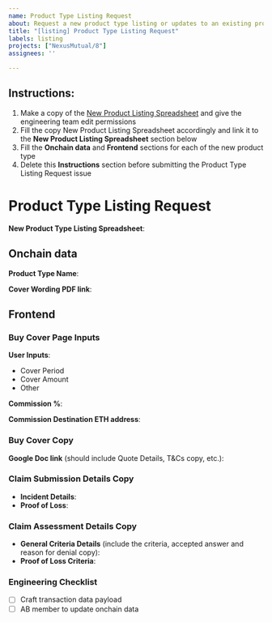 ```yaml
---
name: Product Type Listing Request
about: Request a new product type listing or updates to an existing product type.
title: "[listing] Product Type Listing Request"
labels: listing
projects: ["NexusMutual/8"]
assignees: ''

---
```


## Instructions:
1. Make a copy of the [New Product Listing Spreadsheet](https://docs.google.com/spreadsheets/d/1KugFl4qv9plCtFXfRgd5Ip0bXpAiZo6Yqm8CnWEBOUg/edit#gid=1512129648) and give the engineering team edit permissions
2. Fill the copy New Product Listing Spreadsheet accordingly and link it to the **New Product Listing Spreadsheet** section below
3. Fill the **Onchain data** and **Frontend** sections for each of the new product type
4. Delete this **Instructions** section before submitting the Product Type Listing Request issue

# Product Type Listing Request

**New Product Type Listing Spreadsheet**:

## Onchain data

**Product Type Name**:

**Cover Wording PDF link**:

## Frontend 
### Buy Cover Page Inputs
**User Inputs**:
* Cover Period
* Cover Amount
* Other

**Commission %**:

**Commission Destination ETH address**:

### Buy Cover Copy 
**Google Doc link** (should include Quote Details, T&Cs copy, etc.):

### Claim Submission Details Copy
* **Incident Details**:
* **Proof of Loss**:

### Claim Assessment Details Copy
* **General Criteria Details** (include the criteria, accepted answer and reason for denial copy):
* **Proof of Loss Criteria**:

### Engineering Checklist

- [ ] Craft transaction data payload
- [ ] AB member to update onchain data
